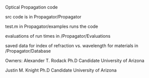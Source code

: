 Optical Propagation code

src code is in Propagator/Propagator

test.m in Propagator/examples runs the code

evaluations of run times in /Propagator/Evaluations

saved data for index of refraction vs. wavelength for materials in /Propagator/Database



Owners:
Alexander T. Rodack
Ph.D Candidate
University of Arizona

Justin M. Knight
Ph.D Candidate
University of Arizona
